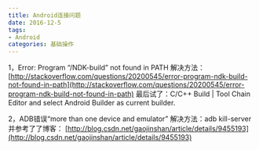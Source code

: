 ```yaml
---
title: Android连接问题
date: 2016-12-5
tags:
- Android
categories: 基础操作
---
```


1，Error: Program “/NDK-build” not found in PATH
解决方法： [http://stackoverflow.com/questions/20200545/error-program-ndk-build-not-found-in-path](http://stackoverflow.com/questions/20200545/error-program-ndk-build-not-found-in-path)
最后试了：C/C++ Build | Tool Chain Editor and select Android Builder as current builder.

2，ADB错误“more than one device and emulator”
解决方法：adb kill-server
并参考了了博客： [http://blog.csdn.net/gaojinshan/article/details/9455193](http://blog.csdn.net/gaojinshan/article/details/9455193)